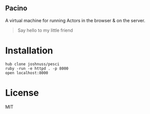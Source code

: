 Pacino
-------

A virtual machine for running Actors in the browser & on the server.

> Say hello to my little friend

# Installation

```
hub clone joshnuss/pesci
ruby -run -e httpd . -p 8000
open localhost:8000
```

# License

MIT
